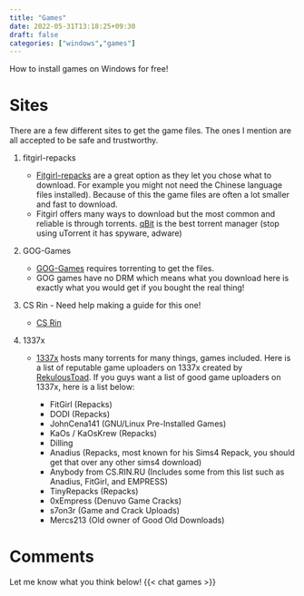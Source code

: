 ```yaml
---
title: "Games"
date: 2022-05-31T13:18:25+09:30
draft: false
categories: ["windows","games"]
---
```


How to install games on Windows for free!

# Sites
There are a few different sites to get the game files. The ones I mention are all accepted to be safe and trustworthy.


1. fitgirl-repacks
    - [Fitgirl-repacks](https://fitgirl-repacks.site/) are a great option as they let you chose what to download. For example you might not need the Chinese language files installed). Because of this the game files are often a lot smaller and fast to download.
    - Fitgirl offers many ways to download but the most common and reliable is through torrents. [qBit](https://www.qbittorrent.org/) is the best torrent manager (stop using uTorrent it has spyware, adware)
2.  GOG-Games
    - [GOG-Games](https://gog-games.com/) requires torrenting to get the files.
    - GOG games have no DRM which means what you download here is exactly what you would get if you bought the real thing!

3. CS Rin - Need help making a guide for this one!
    - [CS Rin](https://cs.rin.ru/forum/)

4. 1337x
    - [1337x](https://1337x.to) hosts many torrents for many things, games included. Here is a list of reputable game uploaders on 1337x created by [RekulousToad](https://www.reddit.com/user/RekulousToad/).
    If you guys want a list of good game uploaders on 1337x, here is a list below:

        - FitGirl (Repacks)
        - DODI (Repacks)
        - JohnCena141 (GNU/Linux Pre-Installed Games)
        - KaOs / KaOsKrew (Repacks)
        - Dilling
        - Anadius (Repacks, most known for his Sims4 Repack, you should get that over any other sims4 download)
        - Anybody from CS.RIN.RU (Includes some from this list such as Anadius, FitGirl, and EMPRESS)
        - TinyRepacks (Repacks)
        - 0xEmpress (Denuvo Game Cracks)
        - s7on3r (Game and Crack Uploads)
        - Mercs213 (Old owner of Good Old Downloads)
    

# Comments
Let me know what you think below!
{{< chat games >}}
